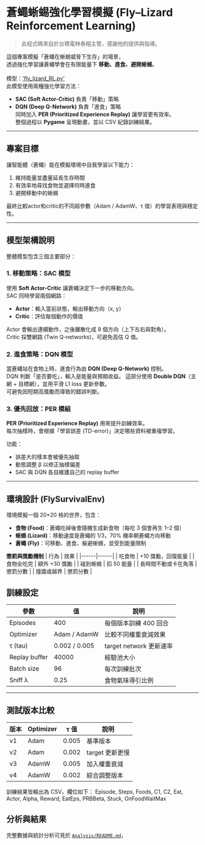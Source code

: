 # 蒼蠅蜥蜴強化學習模擬 (Fly–Lizard Reinforcement Learning)

> 此程式碼來自於台積電林泰翔主管，感謝他的提供與指導。

這個專案模擬「蒼蠅在蜥蜴威脅下生存」的場景，  
透過強化學習讓蒼蠅學會在有限能量下 **移動、進食、避開蜥蜴**。<br>
<br>模型：['fly_lizard_RL.py'](./fly_lizard_RL.py) <br>
此模型使用兩種強化學習方法：
- **SAC (Soft Actor-Critic)** 負責「移動」策略  
- **DQN (Deep Q-Network)** 負責「進食」策略  
同時加入 **PER (Prioritized Experience Replay)** 讓學習更有效率。  
整個過程以 **Pygame** 呈現動畫，並以 CSV 紀錄訓練結果。

---

## 專案目標
讓智能體（蒼蠅）能在模擬環境中自我學習以下能力：
1. 維持能量並盡量延長生存時間  
2. 有效率地尋找食物並選擇何時進食  
3. 避開移動中的蜥蜴  

最終比較actor和critic的不同超參數（Adam / AdamW、τ 值）的學習表現與穩定性。

---

## 模型架構說明

整體模型包含三個主要部分：

### 1. 移動策略：SAC 模型
使用 **Soft Actor-Critic** 讓蒼蠅決定下一步的移動方向。  
SAC 同時學習兩個網路：
- **Actor**：輸入當前狀態，輸出移動方向（x, y）  
- **Critic**：評估每個動作的價值  

Actor 會輸出連續動作，之後離散化成 8 個方向（上下左右與對角）。  
Critic 採雙網路 (Twin Q-networks)，可避免高估 Q 值。

### 2. 進食策略：DQN 模型
當蒼蠅站在食物上時，進食行為由 **DQN (Deep Q-Network)** 控制。  
DQN 判斷「是否要吃」，輸入是能量與預期收益。
這部分使用 **Double DQN**（主網 + 目標網），並用平滑 L1 loss 更新參數。  
可避免因短期高獎勵而導致的錯誤判斷。

### 3. 優先回放：PER 模組
**PER (Prioritized Experience Replay)** 用來提升訓練效率。  
每次抽樣時，會根據「學習誤差 (TD-error)」決定哪些資料被重複學習。

功能：
- 誤差大的樣本會被優先抽取  
- 動態調整 β 以修正抽樣偏差  
- SAC 與 DQN 各自維護自己的 replay buffer  

---

## 環境設計 (FlySurvivalEnv)

環境模擬一個 20×20 格的世界，包含：
- **食物 (Food)**：蒼蠅吃掉後會隨機生成新食物（每吃 3 個會再生 1–2 個）
- **蜥蜴 (Lizard)**：移動速度是蒼蠅的 1/3，70% 機率朝蒼蠅方向移動
- **蒼蠅 (Fly)**：可移動、進食、躲避蜥蜴，並受到能量限制  

**懲罰與獎勵機制**
| 行為 | 效果 |
|------|------|
| 吃食物 | +10 獎勵，回復能量 |
| 食物全吃完 | 額外 +30 獎勵 |
| 碰到蜥蜴 | 扣 50 能量 |
| 長時間不動或卡在角落 | 懲罰分數 |
| 撞牆或越界 | 懲罰分數 |

## 訓練設定
| 參數 | 值 | 說明 |
|------|------|------|
| Episodes | 400 | 每個版本訓練 400 回合 |
| Optimizer | Adam / AdamW | 比較不同權重衰減效果 |
| τ (tau) | 0.002 / 0.005 | target network 更新速率 |
| Replay buffer | 40000 | 經驗池大小 |
| Batch size | 96 | 每次訓練批次 |
| Sniff λ | 0.25 | 食物氣味導引比例 |

---

## 測試版本比較
| 版本 | Optimizer | τ 值 | 說明 |
|------|------------|------|------|
| v1 | Adam | 0.005 | 基準版本 |
| v2 | Adam | 0.002 | target 更新更慢 |
| v3 | AdamW | 0.005 | 加入權重衰減 |
| v4 | AdamW | 0.002 | 綜合調整版本 |

訓練結果皆輸出為 CSV，欄位如下：
Episode, Steps, Foods, C1, C2, Eat, Actor, Alpha, Reward, EatEps, PRBBeta, Stuck, OnFoodWaitMax

## 分析與結果

完整數據與統計分析可見於 [`Analysis/README.md`](./Analysis/README.md)，  
 
